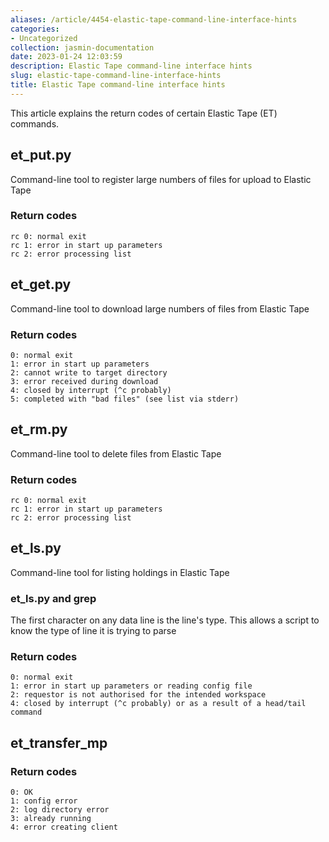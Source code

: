 ```yaml
---
aliases: /article/4454-elastic-tape-command-line-interface-hints
categories:
- Uncategorized
collection: jasmin-documentation
date: 2023-01-24 12:03:59
description: Elastic Tape command-line interface hints
slug: elastic-tape-command-line-interface-hints
title: Elastic Tape command-line interface hints
---
```


This article explains the return codes of certain Elastic Tape (ET) commands.

## et_put.py

Command-line tool to register large numbers of files for upload to Elastic
Tape

### Return codes

    
    
    rc 0: normal exit    
    rc 1: error in start up parameters    
    rc 2: error processing list
    

## et_get.py

Command-line tool to download large numbers of files from Elastic Tape

### Return codes

    
    
    0: normal exit    
    1: error in start up parameters    
    2: cannot write to target directory    
    3: error received during download    
    4: closed by interrupt (^c probably)    
    5: completed with "bad files" (see list via stderr)
    

## et_rm.py

Command-line tool to delete files from Elastic Tape

### Return codes

    
    
    rc 0: normal exit    
    rc 1: error in start up parameters    
    rc 2: error processing list
    

## et_ls.py

Command-line tool for listing holdings in Elastic Tape

### et_ls.py and grep

The first character on any data line is the line's type. This allows a script
to know the type of line it is trying to parse

### Return codes

    
    
    0: normal exit    
    1: error in start up parameters or reading config file    
    2: requestor is not authorised for the intended workspace    
    4: closed by interrupt (^c probably) or as a result of a head/tail command
    

## et_transfer_mp

### Return codes

    
    
    0: OK    
    1: config error    
    2: log directory error   
    3: already running    
    4: error creating client
    



